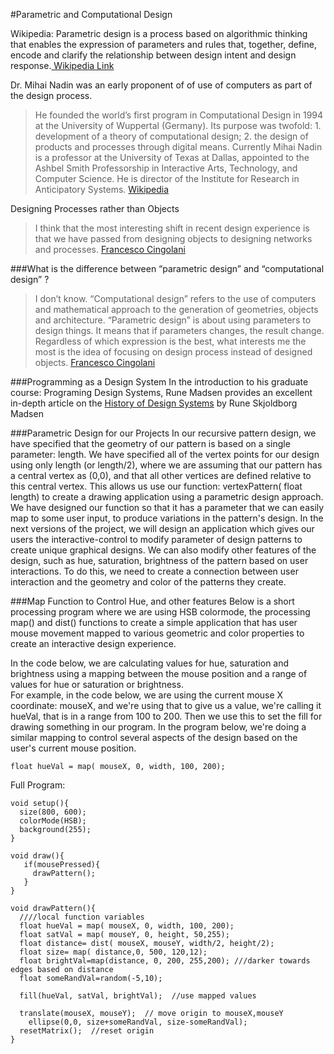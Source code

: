 #Parametric and  Computational Design

Wikipedia: 
Parametric design is a process based on algorithmic thinking that enables the expression of parameters and rules that, together, define, encode and clarify the relationship between design intent and design response.[ Wikipedia Link](https://en.wikipedia.org/wiki/Parametric_design)  

Dr. Mihai Nadin was an early proponent of of use of computers as part of the design process.  
>He founded the world’s first program in Computational Design in 1994 at the University of Wuppertal (Germany). Its purpose was twofold: 1. development of a theory of computational design; 2. the design of products and processes through digital means. Currently Mihai Nadin is a professor at the University of Texas at Dallas, appointed to the Ashbel Smith Professorship in Interactive Arts, Technology, and Computer Science. He is director of the Institute for Research in Anticipatory Systems.  [Wikipedia ](https://en.wikipedia.org/wiki/Mihai_Nadin#Computational_design) 

Designing Processes rather than Objects 
>I think that the most interesting shift in recent design experience is that we have passed from designing objects to designing networks and processes.   [Francesco Cingolani](http://ecosistemaurbano.org/english/francesco-cingolani-eu-collaborators/)


###What is the difference between “parametric design” and “computational design” ?
>I don’t know. “Computational design” refers to the use of computers and mathematical approach to the generation of geometries, objects and architecture. “Parametric design” is about using parameters to design things. It means that if parameters changes, the result change. Regardless of which expression is the best, what interests me the most is the idea of focusing on design process instead of designed objects.  [Francesco Cingolani](http://www.immaginoteca.com/parametric-vs-computational-design/)

###Programming as a Design System
 In the introduction to his graduate course: Programing Design Systems, Rune Madsen provides an excellent in-depth article on the [History of Design Systems](http://printingcode.runemadsen.com/lecture-intro/) by Rune Skjoldborg Madsen


###Parametric Design for our Projects
In our recursive pattern design, we have specified that the geometry of our pattern is based on a single parameter: length.  We have specified all of the vertex points for our design using only length (or length/2), where we are assuming that our pattern has a central vertex as (0,0), and that all other vertices are defined relative to this central vertex.  This allows us use our function: vertexPattern( float length) to create a drawing application using a parametric design approach. We have designed our function so that it has a parameter that we can easily map to some user input, to produce variations in the pattern's design.  In the next versions of the project, we will design an application which gives our users the interactive-control to modify parameter of design patterns to create unique graphical designs.  We can also modify other features of the design, such as hue, saturation, brightness of the pattern based on user interactions.  To do this, we need to create a connection between user interaction and the geometry and color of the patterns they create. 

###Map Function to Control Hue, and other features
Below is a short processing program where we are using HSB colormode, the processing map() and dist() functions to create a simple application that has user mouse movement mapped to various geometric and color properties to create an interactive design experience.



In the code below, we are calculating values for hue, saturation and brightness using a mapping between the mouse position and a range of values for hue or saturation or brightness.  
For example, in the code below, we are using the current mouse X coordinate: mouseX, and we're using that to give us a value, we're calling it hueVal, that is in a range from 100 to 200.  Then we use this to set the fill for drawing something in our program.  In the program below, we're doing a similar mapping to control several aspects of the design based on the user's current mouse position. 

```float hueVal = map( mouseX, 0, width, 100, 200);```

Full Program:
```
void setup(){
  size(800, 600);
  colorMode(HSB);
  background(255);
}

void draw(){
   if(mousePressed){
     drawPattern();
   }
}

void drawPattern(){
  ////local function variables
  float hueVal = map( mouseX, 0, width, 100, 200);
  float satVal = map( mouseY, 0, height, 50,255);
  float distance= dist( mouseX, mouseY, width/2, height/2);
  float size= map( distance,0, 500, 120,12);
  float brightVal=map(distance, 0, 200, 255,200); ///darker towards edges based on distance
  float someRandVal=random(-5,10);
  
  fill(hueVal, satVal, brightVal);  //use mapped values
    
  translate(mouseX, mouseY);  // move origin to mouseX,mouseY
    ellipse(0,0, size+someRandVal, size-someRandVal);
  resetMatrix();  //reset origin 
}

```

